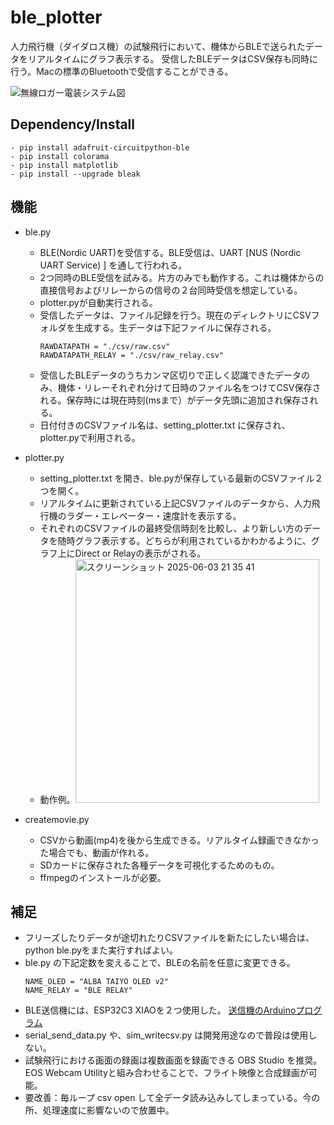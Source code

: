 # ble_plotter

人力飛行機（ダイダロス機）の試験飛行において、機体からBLEで送られたデータをリアルタイムにグラフ表示する。
受信したBLEデータはCSV保存も同時に行う。Macの標準のBluetoothで受信することができる。

![無線ロガー電装システム図](https://github.com/MasaoC/ble_plotter/assets/6983713/99f55044-6ccb-4f4f-a903-ae3f5c878cd6)


## Dependency/Install
    - pip install adafruit-circuitpython-ble
    - pip install colorama
    - pip install matplotlib
    - pip install --upgrade bleak

## 機能
- ble.py
    - BLE(Nordic UART)を受信する。BLE受信は、UART [NUS (Nordic UART Service) ] を通して行われる。
    - 2つ同時のBLE受信を試みる。片方のみでも動作する。これは機体からの直接信号およびリレーからの信号の２台同時受信を想定している。
    - plotter.pyが自動実行される。
    - 受信したデータは、ファイル記録を行う。現在のディレクトリにCSVフォルダを生成する。生データは下記ファイルに保存される。
      ```
      RAWDATAPATH = "./csv/raw.csv"
      RAWDATAPATH_RELAY = "./csv/raw_relay.csv"
      ```
    - 受信したBLEデータのうちカンマ区切りで正しく認識できたデータのみ、機体・リレーそれぞれ分けて日時のファイル名をつけてCSV保存される。保存時には現在時刻(msまで）がデータ先頭に追加され保存される。
    - 日付付きのCSVファイル名は、setting_plotter.txt に保存され、plotter.pyで利用される。
- plotter.py
    - setting_plotter.txt を開き、ble.pyが保存している最新のCSVファイル２つを開く。
    - リアルタイムに更新されている上記CSVファイルのデータから、人力飛行機のラダー・エレベーター・速度計を表示する。
    - それぞれのCSVファイルの最終受信時刻を比較し、より新しい方のデータを随時グラフ表示する。どちらが利用されているかわかるように、グラフ上にDirect or Relayの表示がされる。
    - 動作例。<img width="390" alt="スクリーンショット 2025-06-03 21 35 41" src="https://github.com/user-attachments/assets/0104fc3f-64ad-4f10-8a7f-9b6a7bee3547" />

 
- createmovie.py
    - CSVから動画(mp4)を後から生成できる。リアルタイム録画できなかった場合でも、動画が作れる。
    - SDカードに保存された各種データを可視化するためのもの。
    - ffmpegのインストールが必要。

## 補足
- フリーズしたりデータが途切れたりCSVファイルを新たにしたい場合は、python ble.pyをまた実行すればよい。
- ble.py の下記定数を変えることで、BLEの名前を任意に変更できる。
  ```
  NAME_OLED = "ALBA TAIYO OLED v2"
  NAME_RELAY = "BLE RELAY"
  ```
- BLE送信機には、ESP32C3 XIAOを２つ使用した。 [送信機のArduinoプログラム](https://github.com/MasaoC/uart2ble_oled)
- serial_send_data.py や、sim_writecsv.py は開発用途なので普段は使用しない。
- 試験飛行における画面の録画は複数画面を録画できる OBS Studio を推奨。EOS Webcam Utilityと組み合わせることで、フライト映像と合成録画が可能。
- 要改善：毎ループ csv open して全データ読み込みしてしまっている。今の所、処理速度に影響ないので放置中。
